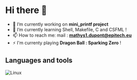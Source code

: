 # Hi there 👋

- 🔭 I’m currently working on **mini_printf project**
- 🌱 I’m currently learning Shell, Makefile, C and CSFML !
- 📫 How to reach me: mail : **mathys1.dupont@epitech.eu**
- ⚡ I'm currenty playing **Dragon Ball : Sparking Zero** !

## Languages and tools

![Linux](https://img.shields.io/badge/Linux-white?logo=https%3A%2F%2Fimg.icons8.com%2F%3Fsize%3D100%26id%3D11370%26format%3Dpng%26color%3D000000&logoSize=25&color=grey&link=https%3A%2F%2Fubuntu.com%2F)
